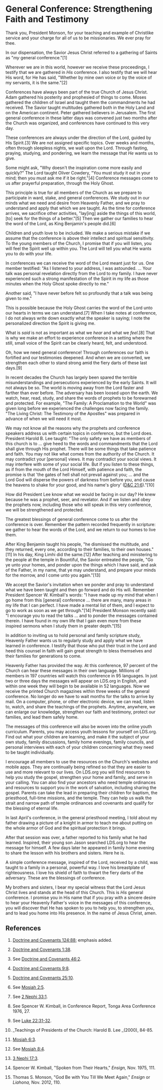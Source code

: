 # General Conference: Strengthening Faith and Testimony

Thank you, President Monson, for your teaching and example of Christlike
service and your charge for all of us to be missionaries. We ever pray for
thee.

In our dispensation, the Savior Jesus Christ referred to a gathering of Saints
as "_my_ general conference."[1]

Wherever we are in this world, however we receive these proceedings, I testify
that we are gathered in _His_ conference. I also testify that we will hear His
word, for He has said, "Whether by mine own voice or by the voice of my
servants, it is the same."[2]

Conferences have always been part of the true Church of Jesus Christ. Adam
gathered his posterity and prophesied of things to come. Moses gathered the
children of Israel and taught them the commandments he had received. The
Savior taught multitudes gathered both in the Holy Land and on the American
continent. Peter gathered believers in Jerusalem. The first general conference
in these latter days was convened just two months after the Church was
organized, and conferences have continued to this very day.

These conferences are always under the direction of the Lord, guided by His
Spirit.[3] We are not assigned specific topics. Over weeks and months, often
through sleepless nights, we wait upon the Lord. Through fasting, praying,
studying, and pondering, we learn the message that _He_ wants us to give.

Some might ask, "Why doesn't the inspiration come more easily and quickly?"
The Lord taught Oliver Cowdery, "You must study it out in your mind; then you
must ask me if it be right."[4] Conference messages come to us after prayerful
preparation, through the Holy Ghost.

This principle is true for all members of the Church as we prepare to
participate in ward, stake, and general conferences. We study out in our minds
what we need and desire from Heavenly Father, and we pray to understand and
apply that which we are taught. As the time for conference arrives, we
sacrifice other activities, "lay[ing] aside the things of this world, [to]
seek for the things of a better."[5] Then we gather our families to hear the
word of the Lord, as King Benjamin's people did.[6]

Children and youth love to be included. We make a serious mistake if we assume
that the conference is above their intellect and spiritual sensitivity. To the
young members of the Church, I promise that if you will listen, you will feel
the Spirit well up within you. The Lord will tell you what He wants you to do
with your life.

In conferences we can receive the word of the Lord meant just for us. One
member testified: "As I listened to your address, I was astounded. ... Your talk
was personal revelation directly from the Lord to my family. I have never
experienced such a strong manifestation of the Spirit in my life as those
minutes when the Holy Ghost spoke directly to me."

Another said, "I have never before felt so profoundly that a talk was being
given to me."

This is possible because the Holy Ghost carries the word of the Lord unto our
hearts in terms we can understand.[7] When I take notes at conference, I do
not always write down exactly what the speaker is saying; I note the
personalized direction the Spirit is giving me.

What is _said_ is not as important as what we _hear_ and what we _feel_.[8]
That is why we make an effort to experience conference in a setting where the
still, small voice of the Spirit can be clearly heard, felt, and understood.

Oh, how we need general conference! Through conferences our faith is fortified
and our testimonies deepened. And when we are converted, we strengthen each
other to stand strong amid the fiery darts of these last days.[9]

In recent decades the Church has largely been spared the terrible
misunderstandings and persecutions experienced by the early Saints. It will
not always be so. The world is moving away from the Lord faster and farther
than ever before. The adversary has been loosed upon the earth. We watch,
hear, read, study, and share the words of prophets to be forewarned and
protected. For example, "The Family: A Proclamation to the World" was given
long before we experienced the challenges now facing the family. "The Living
Christ: The Testimony of the Apostles" was prepared in advance of when we will
need it most.

We may not know all the reasons why the prophets and conference speakers
address us with certain topics in conference, but the Lord does. President
Harold B. Lee taught: "The only safety we have as members of this church is to
... give heed to the words and commandments that the Lord shall give through His
prophet. There will be some things that take patience and faith. You may not
like what comes from the authority of the Church. It may contradict your
[personal] views. It may contradict your social views. It may interfere with
some of your social life. But if you listen to these things, as if from the
mouth of the Lord Himself, with patience and faith, the promise is that 'the
gates of hell shall not prevail against you; ... and the Lord God will disperse
the powers of darkness from before you, and cause the heavens to shake for
your good, and his name's glory' ([D&amp;C
21:6](https://www.lds.org/scriptures/dc-testament/dc/21.6?lang=eng#5))."[10]

How did President Lee know what we would be facing in our day? He knew because
he was a prophet, seer, and revelator. And if we listen and obey the prophets
now, including those who will speak in this very conference, we will be
strengthened and protected.

The greatest blessings of general conference come to us after the conference
is over. Remember the pattern recorded frequently in scripture: we gather to
hear the words of the Lord, and we return to our homes to live them.

After King Benjamin taught his people, "he dismissed the multitude, and they
returned, every one, according to their families, to their own houses."[11] In
his day, King Limhi did the same.[12] After teaching and ministering to the
people at the temple in Bountiful, the Savior entreated the people, "Go ye
unto your homes, and ponder upon the things which I have said, and ask of the
Father, in my name, that ye may understand, and prepare your minds for the
morrow, and I come unto you again."[13]

We accept the Savior's invitation when we ponder and pray to understand what
we have been taught and then go forward and do His will. Remember President
Spencer W. Kimball's words: "I have made up my mind that when I go home from
this [general] conference ... there are many, many areas in my life that I can
perfect. I have made a mental list of them, and I expect to go to work as soon
as we get through."[14] President Monson recently said: "I encourage you to
read the talks ... and to ponder the messages contained therein. I have found in
my own life that I gain even more from these inspired sermons when I study
them in greater depth."[15]

In addition to inviting us to hold personal and family scripture study,
Heavenly Father wants us to regularly study and apply what we have learned in
conference. I testify that those who put their trust in the Lord and heed this
counsel in faith will gain great strength to bless themselves and their
families for generations to come.

Heavenly Father has provided the way. At this conference, 97 percent of the
Church can hear these messages in their own language. Millions of members in
197 countries will watch this conference in 95 languages. In just two or three
days the messages will appear on LDS.org in English, and within one week they
will begin to be available in 52 languages. Now we receive the printed Church
magazines within three weeks of the general conference. No longer do we have
to wait months for the talks to arrive by mail. On a computer, phone, or other
electronic device, we can read, listen to, watch, and share the teachings of
the prophets. Anytime, anywhere, we can enlarge our knowledge, strengthen our
faith and testimony, protect our families, and lead them safely home.

The messages of this conference will also be woven into the online youth
curriculum. Parents, you may access youth lessons for yourself on LDS.org.
Find out what your children are learning, and make it the subject of your own
study, family discussions, family home evenings, family councils, and personal
interviews with each of your children concerning what they need to be taught
individually.

I encourage all members to use the resources on the Church's websites and
mobile apps. They are continually being refined so that they are easier to use
and more relevant to our lives. On LDS.org you will find resources to help you
study the gospel, strengthen your home and family, and serve in your calling.
You can also find your ancestors who need temple ordinances and resources to
support you in the work of salvation, including sharing the gospel. Parents
can take the lead in preparing their children for baptism, the priesthood,
full-time missions, and the temple. They can help us walk the strait and
narrow path of temple ordinances and covenants and qualify for the blessing of
eternal life.

In last April's conference, in the general priesthood meeting, I told about my
father drawing a picture of a knight in armor to teach me about putting on the
whole armor of God and the spiritual protection it brings.

After that session was over, a father reported to his family what he had
learned. Inspired, their young son Jason searched LDS.org to hear the message
for himself. A few days later he appeared in family home evening to share the
lesson with his brothers and sisters. Here he is.

A simple conference message, inspired of the Lord, received by a child, was
taught to a family in a personal, powerful way. I love his breastplate of
righteousness. I love his shield of faith to thwart the fiery darts of the
adversary. These are the blessings of conference.

My brothers and sisters, I bear my special witness that the Lord Jesus Christ
lives and stands at the head of this Church. This is _His_ general conference.
I promise you in His name that if you pray with a sincere desire to hear your
Heavenly Father's voice in the messages of this conference, you will discover
that He has spoken to you to help you, to strengthen you, and to lead you home
into His presence. In the name of Jesus Christ, amen.

## References

  1.  [Doctrine and Covenants 124:88](https://www.lds.org/scriptures/dc-testament/dc/124.88?lang=eng#87); emphasis added.

  2.  [Doctrine and Covenants 1:38](https://www.lds.org/scriptures/dc-testament/dc/1.38?lang=eng#37).

  3.  See [Doctrine and Covenants 46:2](https://www.lds.org/scriptures/dc-testament/dc/46.2?lang=eng#1).

  4.  [Doctrine and Covenants 9:8](https://www.lds.org/scriptures/dc-testament/dc/9.8?lang=eng#7).

  5.  [Doctrine and Covenants 25:10](https://www.lds.org/scriptures/dc-testament/dc/25.10?lang=eng#9).

  6.  See [Mosiah 2:5](https://www.lds.org/scriptures/bofm/mosiah/2.5?lang=eng#4).

  7.  See [2 Nephi 33:1](https://www.lds.org/scriptures/bofm/2-ne/33.1?lang=eng#0).

  8.  See Spencer W. Kimball, in Conference Report, Tonga Area Conference 1976, 27.

  9.  See [Luke 22:31-32](https://www.lds.org/scriptures/nt/luke/22.31-32?lang=eng#30).

  10.  _Teachings of Presidents of the Church: Harold B. Lee _(2000), 84-85.

  11.  [Mosiah 6:3](https://www.lds.org/scriptures/bofm/mosiah/6.3?lang=eng#2).

  12.  See [Mosiah 8:4](https://www.lds.org/scriptures/bofm/mosiah/8.4?lang=eng#3).

  13.  [3 Nephi 17:3](https://www.lds.org/scriptures/bofm/3-ne/17.3?lang=eng#2).

  14.  Spencer W. Kimball, "Spoken from Their Hearts," _Ensign,_ Nov. 1975, 111.

  15.  Thomas S. Monson, "God Be with You Till We Meet Again," _Ensign_ or _Liahona,_ Nov. 2012, 110.

